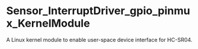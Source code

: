 # Sensor_InterruptDriver_gpio_pinmux_KernelModule
A Linux kernel module to enable user-space device interface for HC-SR04.
